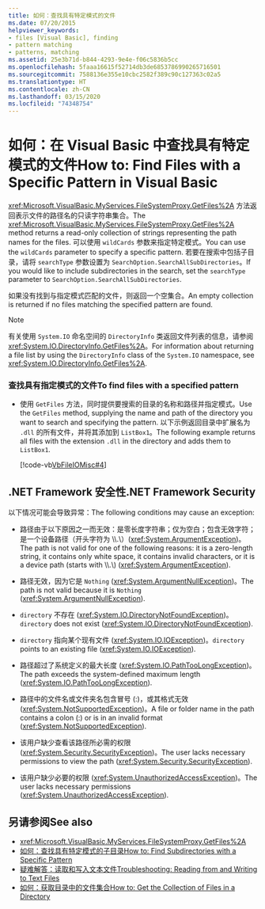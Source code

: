 ```yaml
---
title: 如何：查找具有特定模式的文件
ms.date: 07/20/2015
helpviewer_keywords:
- files [Visual Basic], finding
- pattern matching
- patterns, matching
ms.assetid: 25e3b71d-b844-4293-9e4e-f06c5836b5cc
ms.openlocfilehash: 5faaa16615f52714db3de6853786990265716501
ms.sourcegitcommit: 7588136e355e10cbc2582f389c90c127363c02a5
ms.translationtype: HT
ms.contentlocale: zh-CN
ms.lasthandoff: 03/15/2020
ms.locfileid: "74348754"
---
```

# <a name="how-to-find-files-with-a-specific-pattern-in-visual-basic"></a><span data-ttu-id="3227e-102">如何：在 Visual Basic 中查找具有特定模式的文件</span><span class="sxs-lookup"><span data-stu-id="3227e-102">How to: Find Files with a Specific Pattern in Visual Basic</span></span>

<span data-ttu-id="3227e-103"><xref:Microsoft.VisualBasic.MyServices.FileSystemProxy.GetFiles%2A> 方法返回表示文件的路径名的只读字符串集合。</span><span class="sxs-lookup"><span data-stu-id="3227e-103">The <xref:Microsoft.VisualBasic.MyServices.FileSystemProxy.GetFiles%2A> method returns a read-only collection of strings representing the path names for the files.</span></span> <span data-ttu-id="3227e-104">可以使用 `wildCards` 参数来指定特定模式。</span><span class="sxs-lookup"><span data-stu-id="3227e-104">You can use the `wildCards` parameter to specify a specific pattern.</span></span> <span data-ttu-id="3227e-105">若要在搜索中包括子目录，请将 `searchType` 参数设置为 `SearchOption.SearchAllSubDirectories`。</span><span class="sxs-lookup"><span data-stu-id="3227e-105">If you would like to include subdirectories in the search, set the `searchType` parameter to `SearchOption.SearchAllSubDirectories`.</span></span>  
  
 <span data-ttu-id="3227e-106">如果没有找到与指定模式匹配的文件，则返回一个空集合。</span><span class="sxs-lookup"><span data-stu-id="3227e-106">An empty collection is returned if no files matching the specified pattern are found.</span></span>  
  
> [!NOTE]
> <span data-ttu-id="3227e-107">有关使用 `System.IO` 命名空间的 `DirectoryInfo` 类返回文件列表的信息，请参阅 <xref:System.IO.DirectoryInfo.GetFiles%2A>。</span><span class="sxs-lookup"><span data-stu-id="3227e-107">For information about returning a file list by using the `DirectoryInfo` class of the `System.IO` namespace, see <xref:System.IO.DirectoryInfo.GetFiles%2A>.</span></span>  
  
### <a name="to-find-files-with-a-specified-pattern"></a><span data-ttu-id="3227e-108">查找具有指定模式的文件</span><span class="sxs-lookup"><span data-stu-id="3227e-108">To find files with a specified pattern</span></span>  
  
- <span data-ttu-id="3227e-109">使用 `GetFiles` 方法，同时提供要搜索的目录的名称和路径并指定模式。</span><span class="sxs-lookup"><span data-stu-id="3227e-109">Use the `GetFiles` method, supplying the name and path of the directory you want to search and specifying the pattern.</span></span> <span data-ttu-id="3227e-110">以下示例返回目录中扩展名为 `.dll` 的所有文件，并将其添加到 `ListBox1`。</span><span class="sxs-lookup"><span data-stu-id="3227e-110">The following example returns all files with the extension `.dll` in the directory and adds them to `ListBox1`.</span></span>  
  
     [!code-vb[VbFileIOMisc#4](~/samples/snippets/visualbasic/VS_Snippets_VBCSharp/VbFileIOMisc/VB/Class1.vb#4)]  
  
## <a name="net-framework-security"></a><span data-ttu-id="3227e-111">.NET Framework 安全性</span><span class="sxs-lookup"><span data-stu-id="3227e-111">.NET Framework Security</span></span>  

 <span data-ttu-id="3227e-112">以下情况可能会导致异常：</span><span class="sxs-lookup"><span data-stu-id="3227e-112">The following conditions may cause an exception:</span></span>  
  
- <span data-ttu-id="3227e-113">路径由于以下原因之一而无效：是零长度字符串；仅为空白；包含无效字符；是一个设备路径（开头字符为 \\\\.\\）(<xref:System.ArgumentException>)。</span><span class="sxs-lookup"><span data-stu-id="3227e-113">The path is not valid for one of the following reasons: it is a zero-length string, it contains only white space, it contains invalid characters, or it is a device path (starts with \\\\.\\) (<xref:System.ArgumentException>).</span></span>  
  
- <span data-ttu-id="3227e-114">路径无效，因为它是 `Nothing` (<xref:System.ArgumentNullException>)。</span><span class="sxs-lookup"><span data-stu-id="3227e-114">The path is not valid because it is `Nothing` (<xref:System.ArgumentNullException>).</span></span>  
  
- <span data-ttu-id="3227e-115">`directory` 不存在 (<xref:System.IO.DirectoryNotFoundException>)。</span><span class="sxs-lookup"><span data-stu-id="3227e-115">`directory` does not exist (<xref:System.IO.DirectoryNotFoundException>).</span></span>  
  
- <span data-ttu-id="3227e-116">`directory` 指向某个现有文件 (<xref:System.IO.IOException>)。</span><span class="sxs-lookup"><span data-stu-id="3227e-116">`directory` points to an existing file (<xref:System.IO.IOException>).</span></span>  
  
- <span data-ttu-id="3227e-117">路径超过了系统定义的最大长度 (<xref:System.IO.PathTooLongException>)。</span><span class="sxs-lookup"><span data-stu-id="3227e-117">The path exceeds the system-defined maximum length (<xref:System.IO.PathTooLongException>).</span></span>  
  
- <span data-ttu-id="3227e-118">路径中的文件名或文件夹名包含冒号 (:)，或其格式无效 (<xref:System.NotSupportedException>)。</span><span class="sxs-lookup"><span data-stu-id="3227e-118">A file or folder name in the path contains a colon (:) or is in an invalid format (<xref:System.NotSupportedException>).</span></span>  
  
- <span data-ttu-id="3227e-119">该用户缺少查看该路径所必需的权限 (<xref:System.Security.SecurityException>)。</span><span class="sxs-lookup"><span data-stu-id="3227e-119">The user lacks necessary permissions to view the path (<xref:System.Security.SecurityException>).</span></span>  
  
- <span data-ttu-id="3227e-120">该用户缺少必要的权限 (<xref:System.UnauthorizedAccessException>)。</span><span class="sxs-lookup"><span data-stu-id="3227e-120">The user lacks necessary permissions (<xref:System.UnauthorizedAccessException>).</span></span>  
  
## <a name="see-also"></a><span data-ttu-id="3227e-121">另请参阅</span><span class="sxs-lookup"><span data-stu-id="3227e-121">See also</span></span>

- <xref:Microsoft.VisualBasic.MyServices.FileSystemProxy.GetFiles%2A>
- [<span data-ttu-id="3227e-122">如何：查找具有特定模式的子目录</span><span class="sxs-lookup"><span data-stu-id="3227e-122">How to: Find Subdirectories with a Specific Pattern</span></span>](../../../../visual-basic/developing-apps/programming/drives-directories-files/how-to-find-subdirectories-with-a-specific-pattern.md)
- [<span data-ttu-id="3227e-123">疑难解答：读取和写入文本文件</span><span class="sxs-lookup"><span data-stu-id="3227e-123">Troubleshooting: Reading from and Writing to Text Files</span></span>](../../../../visual-basic/developing-apps/programming/drives-directories-files/troubleshooting-reading-from-and-writing-to-text-files.md)
- [<span data-ttu-id="3227e-124">如何：获取目录中的文件集合</span><span class="sxs-lookup"><span data-stu-id="3227e-124">How to: Get the Collection of Files in a Directory</span></span>](../../../../visual-basic/developing-apps/programming/drives-directories-files/how-to-get-the-collection-of-files-in-a-directory.md)
